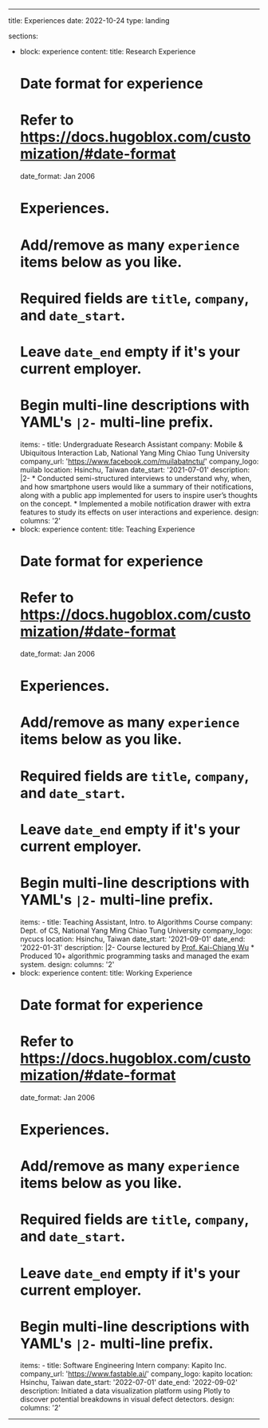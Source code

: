 ---

title: Experiences
date: 2022-10-24
type: landing

sections:
  - block: experience
    content:
      title: Research Experience
      # Date format for experience
      #   Refer to https://docs.hugoblox.com/customization/#date-format
      date_format: Jan 2006
      # Experiences.
      #   Add/remove as many `experience` items below as you like.
      #   Required fields are `title`, `company`, and `date_start`.
      #   Leave `date_end` empty if it's your current employer.
      #   Begin multi-line descriptions with YAML's `|2-` multi-line prefix.
      items:
        - title: Undergraduate Research Assistant
          company: Mobile & Ubiquitous Interaction Lab, National Yang Ming Chiao Tung University
          company_url: 'https://www.facebook.com/muilabatnctu/'
          company_logo: muilab
          location: Hsinchu, Taiwan
          date_start: '2021-07-01'
          description: |2-
              * Conducted semi-structured interviews to understand why, when, and how smartphone users would like a summary of their notifications, along with a public app implemented for users to inspire user’s thoughts on the concept.
              * Implemented a mobile notification drawer with extra features to study its effects on user interactions and experience.
    design:
      columns: '2'
  - block: experience
    content:
      title: Teaching Experience
      # Date format for experience
      #   Refer to https://docs.hugoblox.com/customization/#date-format
      date_format: Jan 2006
      # Experiences.
      #   Add/remove as many `experience` items below as you like.
      #   Required fields are `title`, `company`, and `date_start`.
      #   Leave `date_end` empty if it's your current employer.
      #   Begin multi-line descriptions with YAML's `|2-` multi-line prefix.
      items:
        - title: Teaching Assistant, Intro. to Algorithms Course
          company: Dept. of CS, National Yang Ming Chiao Tung University
          company_logo: nycucs
          location: Hsinchu, Taiwan
          date_start: '2021-09-01'
          date_end: '2022-01-31'
          description: |2-
              Course lectured by [Prof. Kai-Chiang Wu](https://people.cs.nycu.edu.tw/~kcw/)
              * Produced 10+ algorithmic programming tasks and managed the exam system.
    design:
      columns: '2'
  - block: experience
    content:
      title: Working Experience
      # Date format for experience
      #   Refer to https://docs.hugoblox.com/customization/#date-format
      date_format: Jan 2006
      # Experiences.
      #   Add/remove as many `experience` items below as you like.
      #   Required fields are `title`, `company`, and `date_start`.
      #   Leave `date_end` empty if it's your current employer.
      #   Begin multi-line descriptions with YAML's `|2-` multi-line prefix.
      items:
        - title: Software Engineering Intern
          company: Kapito Inc.
          company_url: 'https://www.fastable.ai/'
          company_logo: kapito
          location: Hsinchu, Taiwan
          date_start: '2022-07-01'
          date_end: '2022-09-02'
          description: Initiated a data visualization platform using Plotly to discover potential breakdowns in visual defect detectors.
    design:
      columns: '2'

---